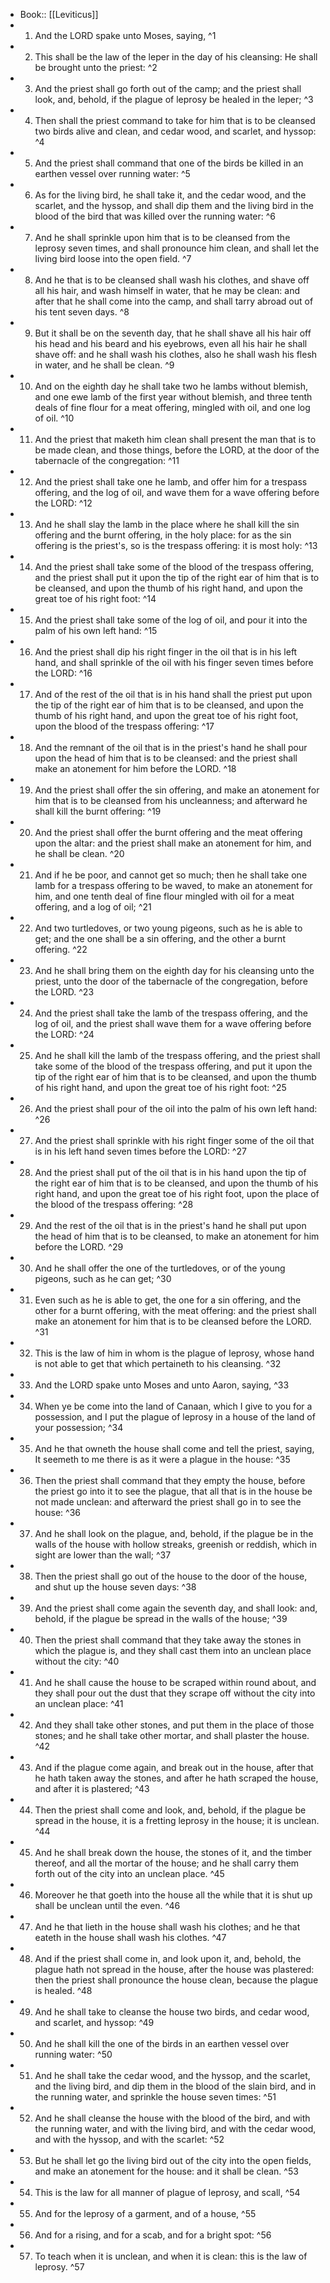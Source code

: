 - Book:: [[Leviticus]]
- 1. And the LORD spake unto Moses, saying, ^1
- 2. This shall be the law of the leper in the day of his cleansing: He shall be brought unto the priest: ^2
- 3. And the priest shall go forth out of the camp; and the priest shall look, and, behold, if the plague of leprosy be healed in the leper; ^3
- 4. Then shall the priest command to take for him that is to be cleansed two birds alive and clean, and cedar wood, and scarlet, and hyssop: ^4
- 5. And the priest shall command that one of the birds be killed in an earthen vessel over running water: ^5
- 6. As for the living bird, he shall take it, and the cedar wood, and the scarlet, and the hyssop, and shall dip them and the living bird in the blood of the bird that was killed over the running water: ^6
- 7. And he shall sprinkle upon him that is to be cleansed from the leprosy seven times, and shall pronounce him clean, and shall let the living bird loose into the open field. ^7
- 8. And he that is to be cleansed shall wash his clothes, and shave off all his hair, and wash himself in water, that he may be clean: and after that he shall come into the camp, and shall tarry abroad out of his tent seven days. ^8
- 9. But it shall be on the seventh day, that he shall shave all his hair off his head and his beard and his eyebrows, even all his hair he shall shave off: and he shall wash his clothes, also he shall wash his flesh in water, and he shall be clean. ^9
- 10. And on the eighth day he shall take two he lambs without blemish, and one ewe lamb of the first year without blemish, and three tenth deals of fine flour for a meat offering, mingled with oil, and one log of oil. ^10
- 11. And the priest that maketh him clean shall present the man that is to be made clean, and those things, before the LORD, at the door of the tabernacle of the congregation: ^11
- 12. And the priest shall take one he lamb, and offer him for a trespass offering, and the log of oil, and wave them for a wave offering before the LORD: ^12
- 13. And he shall slay the lamb in the place where he shall kill the sin offering and the burnt offering, in the holy place: for as the sin offering is the priest's, so is the trespass offering: it is most holy: ^13
- 14. And the priest shall take some of the blood of the trespass offering, and the priest shall put it upon the tip of the right ear of him that is to be cleansed, and upon the thumb of his right hand, and upon the great toe of his right foot: ^14
- 15. And the priest shall take some of the log of oil, and pour it into the palm of his own left hand: ^15
- 16. And the priest shall dip his right finger in the oil that is in his left hand, and shall sprinkle of the oil with his finger seven times before the LORD: ^16
- 17. And of the rest of the oil that is in his hand shall the priest put upon the tip of the right ear of him that is to be cleansed, and upon the thumb of his right hand, and upon the great toe of his right foot, upon the blood of the trespass offering: ^17
- 18. And the remnant of the oil that is in the priest's hand he shall pour upon the head of him that is to be cleansed: and the priest shall make an atonement for him before the LORD. ^18
- 19. And the priest shall offer the sin offering, and make an atonement for him that is to be cleansed from his uncleanness; and afterward he shall kill the burnt offering: ^19
- 20. And the priest shall offer the burnt offering and the meat offering upon the altar: and the priest shall make an atonement for him, and he shall be clean. ^20
- 21. And if he be poor, and cannot get so much; then he shall take one lamb for a trespass offering to be waved, to make an atonement for him, and one tenth deal of fine flour mingled with oil for a meat offering, and a log of oil; ^21
- 22. And two turtledoves, or two young pigeons, such as he is able to get; and the one shall be a sin offering, and the other a burnt offering. ^22
- 23. And he shall bring them on the eighth day for his cleansing unto the priest, unto the door of the tabernacle of the congregation, before the LORD. ^23
- 24. And the priest shall take the lamb of the trespass offering, and the log of oil, and the priest shall wave them for a wave offering before the LORD: ^24
- 25. And he shall kill the lamb of the trespass offering, and the priest shall take some of the blood of the trespass offering, and put it upon the tip of the right ear of him that is to be cleansed, and upon the thumb of his right hand, and upon the great toe of his right foot: ^25
- 26. And the priest shall pour of the oil into the palm of his own left hand: ^26
- 27. And the priest shall sprinkle with his right finger some of the oil that is in his left hand seven times before the LORD: ^27
- 28. And the priest shall put of the oil that is in his hand upon the tip of the right ear of him that is to be cleansed, and upon the thumb of his right hand, and upon the great toe of his right foot, upon the place of the blood of the trespass offering: ^28
- 29. And the rest of the oil that is in the priest's hand he shall put upon the head of him that is to be cleansed, to make an atonement for him before the LORD. ^29
- 30. And he shall offer the one of the turtledoves, or of the young pigeons, such as he can get; ^30
- 31. Even such as he is able to get, the one for a sin offering, and the other for a burnt offering, with the meat offering: and the priest shall make an atonement for him that is to be cleansed before the LORD. ^31
- 32. This is the law of him in whom is the plague of leprosy, whose hand is not able to get that which pertaineth to his cleansing. ^32
- 33. And the LORD spake unto Moses and unto Aaron, saying, ^33
- 34. When ye be come into the land of Canaan, which I give to you for a possession, and I put the plague of leprosy in a house of the land of your possession; ^34
- 35. And he that owneth the house shall come and tell the priest, saying, It seemeth to me there is as it were a plague in the house: ^35
- 36. Then the priest shall command that they empty the house, before the priest go into it to see the plague, that all that is in the house be not made unclean: and afterward the priest shall go in to see the house: ^36
- 37. And he shall look on the plague, and, behold, if the plague be in the walls of the house with hollow streaks, greenish or reddish, which in sight are lower than the wall; ^37
- 38. Then the priest shall go out of the house to the door of the house, and shut up the house seven days: ^38
- 39. And the priest shall come again the seventh day, and shall look: and, behold, if the plague be spread in the walls of the house; ^39
- 40. Then the priest shall command that they take away the stones in which the plague is, and they shall cast them into an unclean place without the city: ^40
- 41. And he shall cause the house to be scraped within round about, and they shall pour out the dust that they scrape off without the city into an unclean place: ^41
- 42. And they shall take other stones, and put them in the place of those stones; and he shall take other mortar, and shall plaster the house. ^42
- 43. And if the plague come again, and break out in the house, after that he hath taken away the stones, and after he hath scraped the house, and after it is plastered; ^43
- 44. Then the priest shall come and look, and, behold, if the plague be spread in the house, it is a fretting leprosy in the house; it is unclean. ^44
- 45. And he shall break down the house, the stones of it, and the timber thereof, and all the mortar of the house; and he shall carry them forth out of the city into an unclean place. ^45
- 46. Moreover he that goeth into the house all the while that it is shut up shall be unclean until the even. ^46
- 47. And he that lieth in the house shall wash his clothes; and he that eateth in the house shall wash his clothes. ^47
- 48. And if the priest shall come in, and look upon it, and, behold, the plague hath not spread in the house, after the house was plastered: then the priest shall pronounce the house clean, because the plague is healed. ^48
- 49. And he shall take to cleanse the house two birds, and cedar wood, and scarlet, and hyssop: ^49
- 50. And he shall kill the one of the birds in an earthen vessel over running water: ^50
- 51. And he shall take the cedar wood, and the hyssop, and the scarlet, and the living bird, and dip them in the blood of the slain bird, and in the running water, and sprinkle the house seven times: ^51
- 52. And he shall cleanse the house with the blood of the bird, and with the running water, and with the living bird, and with the cedar wood, and with the hyssop, and with the scarlet: ^52
- 53. But he shall let go the living bird out of the city into the open fields, and make an atonement for the house: and it shall be clean. ^53
- 54. This is the law for all manner of plague of leprosy, and scall, ^54
- 55. And for the leprosy of a garment, and of a house, ^55
- 56. And for a rising, and for a scab, and for a bright spot: ^56
- 57. To teach when it is unclean, and when it is clean: this is the law of leprosy. ^57
